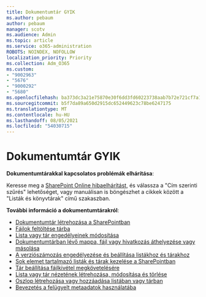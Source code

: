 ```yaml
---
title: Dokumentumtár GYIK
ms.author: pebaum
author: pebaum
manager: scotv
ms.audience: Admin
ms.topic: article
ms.service: o365-administration
ROBOTS: NOINDEX, NOFOLLOW
localization_priority: Priority
ms.collection: Adm_O365
ms.custom:
- "9002963"
- "5676"
- "9000292"
- "5680"
ms.openlocfilehash: ba373dc3a21e75870e30f6dd3fd60223738aab7b72e721cf7a1067aa69d829ea
ms.sourcegitcommit: b5f7da89a650d2915dc652449623c78be6247175
ms.translationtype: MT
ms.contentlocale: hu-HU
ms.lasthandoff: 08/05/2021
ms.locfileid: "54030715"
---
```

# <a name="document-library-faq"></a>Dokumentumtár GYIK

**Dokumentumtárakkal kapcsolatos problémák elhárítása**:

Keresse meg a [SharePoint Online hibaelhárítást](https://docs.microsoft.com/sharepoint/troubleshoot/online), és válassza a "Cím szerinti szűrés" lehetőséget, vagy manuálisan is böngészhet a cikkek között a "Listák és könyvtárak" című szakaszban.

**További információ a dokumentumtárakról**:

- [Dokumentumtár létrehozása a SharePointban](https://support.office.com/article/Create-a-document-library-in-SharePoint-306728fe-0325-4b28-b60d-f902e1d75939)
- [Fájlok feltöltése tárba](https://support.office.com/article/upload-files-to-a-library-da549fb1-1fcb-4167-87d0-4693e93cb7a0)
- [Lista vagy tár engedélyeinek módosítása](https://support.office.com/article/customize-permissions-for-a-sharepoint-list-or-library-02d770f3-59eb-4910-a608-5f84cc297782)
- [Dokumentumtárban lévő mappa, fájl vagy hivatkozás áthelyezése vagy másolása](https://support.office.com/article/move-or-copy-files-in-sharepoint-00e2f483-4df3-46be-a861-1f5f0c1a87bc)
- [A verziószámozás engedélyezése és beállítása listákhoz és tárakhoz](https://support.office.com/article/enable-and-configure-versioning-for-a-list-or-library-1555d642-23ee-446a-990a-bcab618c7a37)
- [Sok elemet tartalmazó listák és tárak kezelése a SharePointban](https://support.office.com/article/manage-large-lists-and-libraries-in-sharepoint-b8588dae-9387-48c2-9248-c24122f07c59)
- [Tár beállítása fájlkivétel megkövetelésére](https://support.microsoft.com/en-us/office/set-up-a-library-to-require-check-out-of-files-0c73792b-f727-4e19-a1f9-3173899e695b)
- [Lista vagy tár nézetének létrehozása, módosítása és törlése](https://support.office.com/article/create-change-or-delete-a-view-of-a-list-or-library-27ae65b8-bc5b-4949-b29b-4ee87144a9c9)
- [Oszlop létrehozása vagy hozzáadása listában vagy tárban](https://support.microsoft.com/en-us/office/create-a-column-in-a-sharepoint-list-or-library-2b0361ae-1bd3-41a3-8329-269e5f81cfa2)
- [Bevezetés a felügyelt metaadatok használatába ](https://docs.microsoft.com/sharepoint/managed-metadata)

